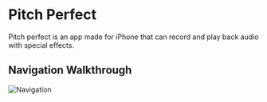 # Pitch Perfect

Pitch perfect is an app made for iPhone that can record and play back audio with special effects. 

## Navigation Walkthrough

<img src='' title='Navigation' width=''  />
